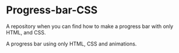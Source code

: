 # Progress-bar-CSS
A repository when you can find how to make a progress bar with only HTML, and CSS.

A progress bar using only HTML, CSS and animations.
